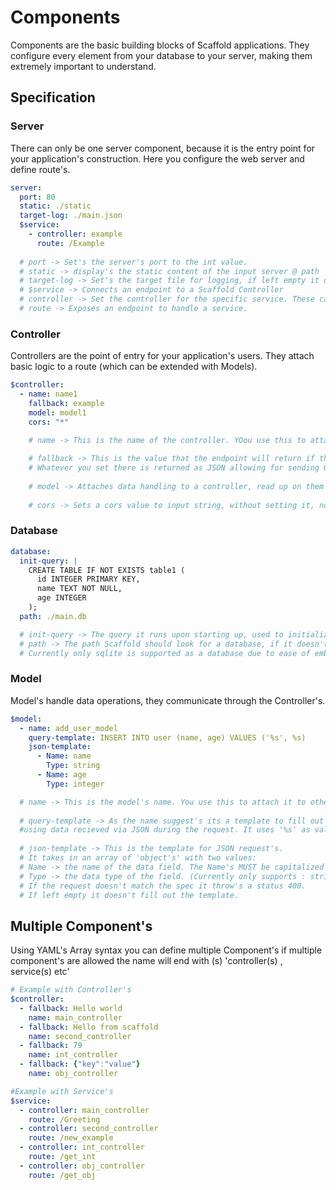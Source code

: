 # Components

Components are the basic building blocks of Scaffold applications. They configure every element from your database to your server, making them extremely important to understand.

## Specification

### Server
There can only be one server component, because it is the entry point for your application's construction. 
Here you configure the web server and define route's.
```YAML
server: 
  port: 80 
  static: ./static
  target-log: ./main.json 
  $service: 
    - controller: example 
      route: /Example 
  
  # port -> Set's the server's port to the int value.
  # static -> display's the static content of the input server @ path '/'
  # target-log -> Set's the target file for logging, if left empty it only prints to stdout
  # $service -> Connects an endpoint to a Scaffold Controller
  # controller -> Set the controller for the specific service. These can be reused. Use the controller's name.
  # route -> Exposes an endpoint to handle a service.
  ```

### Controller
Controllers are the point of entry for your application's users. They attach basic logic to a route (which can be extended with Models).

```yaml
$controller:
  - name: name1 
    fallback: example 
    model: model1 
    cors: "*" 

    # name -> This is the name of the controller. YOou use this to attach it to other component's
    
    # fallback -> This is the value that the endpoint will return if the model isn't set OR fails.
    # Whatever you set there is returned as JSON allowing for sending Objects.
    
    # model -> Attaches data handling to a controller, read up on them at the 'Model' section.
    
    # cors -> Sets a cors value to input string, without setting it, nothing gets set
```
### Database
```yaml
database: 
  init-query: |
    CREATE TABLE IF NOT EXISTS table1 (
      id INTEGER PRIMARY KEY,
      name TEXT NOT NULL,
      age INTEGER
    );
  path: ./main.db 

  # init-query -> The query it runs upon starting up, used to initialize databases.
  # path -> The path Scaffold should look for a database, if it doesn't exist. It get's Created
  # Currently only sqlite is supported as a database due to ease of embedding
```
### Model
Model's handle data operations, they communicate through the Controller's.
```yaml
$model:
  - name: add_user_model
    query-template: INSERT INTO user (name, age) VALUES ('%s', %s)
    json-template:
      - Name: name
        Type: string
      - Name: age
        Type: integer

  # name -> This is the model's name. You use this to attach it to other component's
        
  # query-template -> As the name suggest's its a template to fill out 
  #using data recieved via JSON during the request. It uses '%s' as value placeholders.
  
  # json-template -> This is the template for JSON request's. 
  # It takes in an array of 'object's' with two values:
  # Name -> the name of the data field. The Name's MUST be capitalized or will fail
  # Type -> the data type of the field. (Currently only supports : string, integer)
  # If the request doesn't match the spec it throw's a status 400.
  # If left empty it doesn't fill out the template.
```

## Multiple Component's
Using YAML's Array syntax you can define multiple Component's
if multiple component's are allowed the name will end with (s) 'controller(s) , service(s) etc'
```yaml
# Example with Controller's
$controller:
  - fallback: Hello world
    name: main_controller
  - fallback: Hello from scaffold
    name: second_controller
  - fallback: 79
    name: int_controller
  - fallback: {"key":"value"}
    name: obj_controller

#Example with Service's
$service:
  - controller: main_controller
    route: /Greeting
  - controller: second_controller
    route: /new_example
  - controller: int_controller
    route: /get_int
  - controller: obj_controller
    route: /get_obj
```
